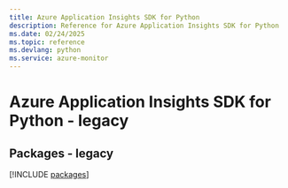 ```yaml
---
title: Azure Application Insights SDK for Python
description: Reference for Azure Application Insights SDK for Python
ms.date: 02/24/2025
ms.topic: reference
ms.devlang: python
ms.service: azure-monitor
---
```

# Azure Application Insights SDK for Python - legacy
## Packages - legacy
[!INCLUDE [packages](application-insights-index.md)]